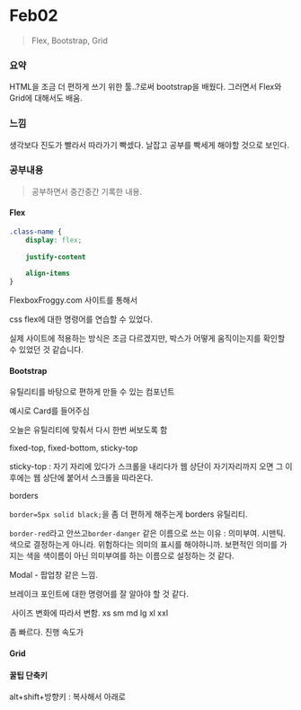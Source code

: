 # Feb02

> Flex, Bootstrap, Grid

### 요약

HTML을 조금 더 편하게 쓰기 위한 툴..?로써 bootstrap을 배웠다. 그러면서 Flex와 Grid에 대해서도 배움.

### 느낌

생각보다 진도가 빨라서 따라가기 빡셌다. 날잡고 공부를 빡세게 해야할 것으로 보인다.

### 공부내용

> 공부하면서 중간중간 기록한 내용.

#### Flex

```css
.class-name {
    display: flex;
    
    justify-content
    
    align-items
}
```



FlexboxFroggy.com 사이트를 통해서

css flex에 대한 명령어를 연습할 수 있었다.

실제 사이트에 적용하는 방식은 조금 다르겠지만, 박스가 어떻게 움직이는지를 확인할 수 있었던 것 같습니다.





#### Bootstrap

유틸리티를 바탕으로 편하게 만들 수 있는 컴포넌트

예시로 Card를 들어주심



오늘은 유틸리티에 맞춰서 다시 한번 써보도록 함



fixed-top, fixed-bottom, sticky-top



sticky-top : 자기 자리에 있다가 스크롤을 내리다가 웹 상단이 자기자리까지 오면 그 이후에는 웹 상단에 붙어서 스크롤을 따라온다.



borders

`border=5px solid black;`을 좀 더 편하게 해주는게 borders 유틸리티. 

`border-red`라고 안쓰고`border-danger` 같은 이름으로 쓰는 이유 : 의미부여. 시맨틱. 색으로 결정하는게 아니라. 위험하다는 의미의 표시를 해야하니까. 보편적인 의미를 가지는 색을 색이름이 아닌 의미부여를 하는 이름으로 설정하는 것 같다.



Modal - 팝업창 같은 느낌.



브레이크 포인트에 대한 명령어를 잘 알아야 할 것 같다.

​	사이즈 변화에 따라서 변함. xs sm md lg xl xxl

좀 빠르다. 진행 속도가







#### Grid





#### 꿀팁 단축키

alt+shift+방향키 : 복사해서 아래로

